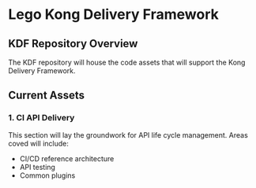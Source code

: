 # Lego Kong Delivery Framework

## KDF Repository Overview

The KDF repository will house the code assets that will support the Kong Delivery
Framework.

## Current Assets

### 1. CI API Delivery
This section will lay the groundwork for API life cycle management. Areas coved
will include:

- CI/CD reference architecture
- API testing
- Common plugins

